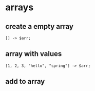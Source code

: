 # arrays

## create a empty array

```text
[] -> $arr;
```

## array with values

```text
[1, 2, 3, "hello", "spring"] -> $arr;
```

## add to array

```text

```